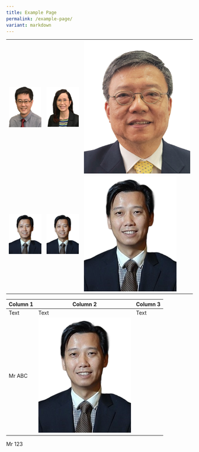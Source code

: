 ```yaml
---
title: Example Page
permalink: /example-page/
variant: markdown
---
```

<table id="pics">
        <tbody><tr>
          <td><img src="/images/About%20Us/BOD/bod_member11.png"></td>
          <td><img src="/images/About%20Us/BOD/bod_member12.png"></td>
          <td><img src="/images/About%20Us/BOD/bod_member13.png"></td>
        </tr>
        <tr>
          <td><img src="/images/About%20Us/BOD/bod_member16.png"></td>
          <td><img src="/images/About%20Us/BOD/bod_member16.png"></td>
          <td><img src="/images/About%20Us/BOD/bod_member16.png"></td>
        </tr>
        <tr>
        </tr>
      </tbody></table>
			

| Column 1 | Column 2 | Column 3 |
| -------- | -------- | -------- |
| Text     | Text     | Text     |
Mr ABC | ![](/images/About%20Us/BOD/bod_member16.png)
Mr 123


